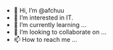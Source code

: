 - 👋 Hi, I’m @afchuu
- 👀 I’m interested in IT. 
- 🌱 I’m currently learning ...
- 💞️ I’m looking to collaborate on ...
- 📫 How to reach me ...

<!---
afchuu/afchuu is a ✨ special ✨ repository because its `README.md` (this file) appears on your GitHub profile.
You can click the Preview link to take a look at your changes.
--->
